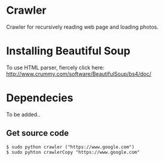 Crawler
======

Crawler for recursively reading web page and loading photos.

Installing Beautiful Soup
======
To use HTML parser, fiercely click here:
http://www.crummy.com/software/BeautifulSoup/bs4/doc/

Dependecies
======
To be added..

Get source code
------

```shell
$ sudo python crawler ("https://www.google.com")
$ sudo pyhton crawlerCopy "https://www.google.com"
```
